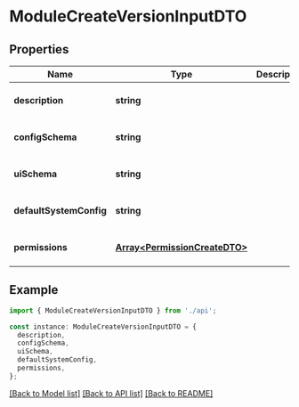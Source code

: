 # ModuleCreateVersionInputDTO

## Properties

| Name                    | Type                                                           | Description | Notes                             |
| ----------------------- | -------------------------------------------------------------- | ----------- | --------------------------------- |
| **description**         | **string**                                                     |             | [optional] [default to undefined] |
| **configSchema**        | **string**                                                     |             | [optional] [default to undefined] |
| **uiSchema**            | **string**                                                     |             | [optional] [default to undefined] |
| **defaultSystemConfig** | **string**                                                     |             | [optional] [default to undefined] |
| **permissions**         | [**Array&lt;PermissionCreateDTO&gt;**](PermissionCreateDTO.md) |             | [optional] [default to undefined] |

## Example

```typescript
import { ModuleCreateVersionInputDTO } from './api';

const instance: ModuleCreateVersionInputDTO = {
  description,
  configSchema,
  uiSchema,
  defaultSystemConfig,
  permissions,
};
```

[[Back to Model list]](../README.md#documentation-for-models) [[Back to API list]](../README.md#documentation-for-api-endpoints) [[Back to README]](../README.md)
